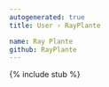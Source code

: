 ```yaml
---
autogenerated: true
title: User › RayPlante

name: Ray Plante
github: RayPlante
---
```


{% include stub %}
